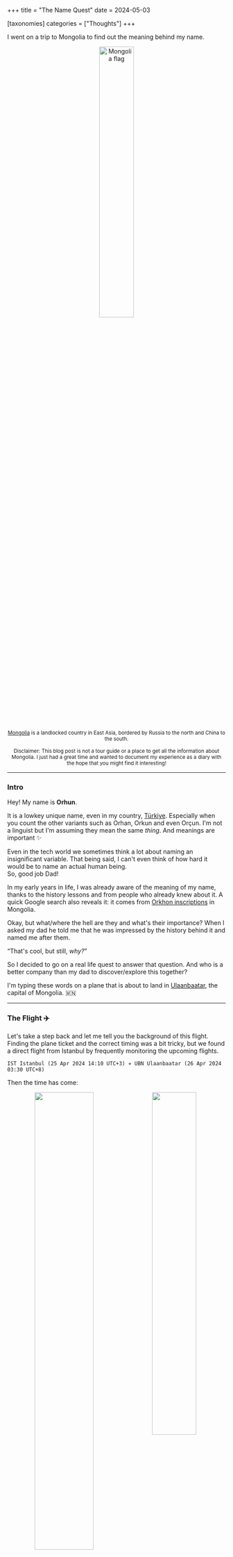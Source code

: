 +++
title = "The Name Quest"
date = 2024-05-03

[taxonomies]
categories = ["Thoughts"]
+++

I went on a trip to Mongolia to find out the meaning behind my name.

<!-- more -->

<center>

<img alt="Mongolia flag" src="https://static.orhun.dev/mn/flag.png" style="width: 40%"/>

<small><a href="https://en.wikipedia.org/wiki/Mongolia">Mongolia</a> is a landlocked country in East Asia,
bordered by Russia to the north and China to the south.</small>

<small>Disclaimer: This blog post is not a tour guide or a place to get all the information about Mongolia. I just had a great time and wanted to document my experience as a diary with the hope that you might find it interesting!</small>

</center>

---

### **Intro**

Hey! My name is **Orhun**.

It is a lowkey unique name, even in my country, [Türkiye](https://en.wikipedia.org/wiki/Turkey). Especially when you count the other variants such as Orhan, Orkun and even Orçun. I'm not a linguist but I'm assuming they mean the same _thing_. And meanings are <g>important</g> ✨

Even in the tech world we sometimes think a lot about naming an insignificant variable. That being said, I can't even think of how hard it would be to name an actual human being.  
So, good job Dad!

In my early years in life, I was already aware of the meaning of my name, thanks to the history lessons and from people who already knew about it. A quick Google search also reveals it: it comes from [<g>Orkhon inscriptions</g>](https://en.wikipedia.org/wiki/Orkhon_inscriptions) in Mongolia.

Okay, but what/where the hell are they and what's their importance? When I asked my dad he told me that he was impressed by the history behind it and named me after them.

<q>That's cool, but still, _why?_</q>

So I decided to go on a real life quest to answer that question. And who is a better company than my dad to discover/explore this together?

I'm typing these words on a plane that is about to land in [Ulaanbaatar](https://en.wikipedia.org/wiki/Ulaanbaatar), the capital of Mongolia. 🇲🇳

---

### **The Flight** ✈️

Let's take a step back and let me tell you the background of this flight. Finding the plane ticket and the correct timing was a bit tricky, but we found a direct flight from Istanbul by frequently monitoring the upcoming flights.

```
IST Istanbul (25 Apr 2024 14:10 UTC+3) ✈️ UBN Ulaanbaatar (26 Apr 2024 03:30 UTC+8)
```

Then the time has come:

<center>
<img src="https://static.orhun.dev/mn/flight/ticket.jpg" width="52%" align="left"/>
<img src="https://static.orhun.dev/mn/flight/miat.jpg" width="45%"/>
<br>
<img src="https://static.orhun.dev/mn/flight/last-call.jpg" width="45%"/>
</center>

Loved the name of the plane!

<center>

<img src="https://static.orhun.dev/mn/flight/plane.jpg" width="60%" align="left"/>

<img src="https://static.orhun.dev/mn/flight/info.jpg" width="36%"/>

</center>

It was my first time flying with [MIAT Mongolian Airlines](https://en.wikipedia.org/wiki/MIAT_Mongolian_Airlines) (duh!) and I'm pretty happy with the experience/food!

<center>

<details>
<summary>Spoiler: Food 🥪 (click here to view)</summary>

<img src="https://static.orhun.dev/mn/flight/food.jpg" width="90%"/>

</details>

Most of the flight is spent with writing Rust btw! 🦀

<img src="https://static.orhun.dev/mn/flight/rust.jpg" width="80%"/>

<small>

I also watched some stuff, most notably the Barbie movie 🫠

</small>

</center>

---

### **Arrival** 🛬

We arrived in Ulaanbaatar at roughly 3 AM. There wasn't much to see in the city at that hour but our friend who picked us up from the airport was kind enough to fill us in with some general information:

|            |                                                            |
| ---------- | ---------------------------------------------------------- |
| Population | 3.5 million (+ 72 million animals (wow?))                  |
| Size       | 6 million sq km                                            |
| Landscapes | Steppes, deserts, mountains                                |
| Economy    | Agriculture, mining, herding                               |
| Religion   | Tibetan Buddhism (Lamaism), Shamanism, Islam, Christianity |

This means it is a big country with not a lot of people, but a lot of animals! 🐄🐎🐑

Also, we drove though the [Ankara Street](https://maps.app.goo.gl/8QTHnhZRbhyme6389) which is next to the [Atatürk School](https://maps.app.goo.gl/883CipyZfcdoaaGJ8).

<center>

<img src="https://static.orhun.dev/mn/arrival/lights.jpg" width="70%"/>

</center>

For me, it is always nice to see these things related to Türkiye! The lights in that street were actually brought from Ankara too.

Another interesting thing was there were a lot of Karaoke places. Apparently, it is a big thing in Mongolia.

<center>

It was a long travel, but we made it:

<img src="https://static.orhun.dev/mn/arrival/clocks.jpg" width="70%"/>

I'm in the hotel and gotta sleep now, cya tomorrow.

</center>

---

### **1st Day** 1️⃣

Started the day off with gas station coffee. The traffic was a real problem here.

<center>

<img src="https://static.orhun.dev/mn/1/coffee.jpg" width="48%" align="left"/>
<img src="https://static.orhun.dev/mn/1/traffic3.jpg" width="48%"/>

</center>

But I solved my realest problem, the internet, by buying a SIM card:

<center>

<img src="https://static.orhun.dev/mn/1/sim.jpg" width="70%"/>

</center>

Today I'm visiting the [<g>Tonyukuk inscriptions</g>](https://en.wikipedia.org/wiki/Tonyukuk_inscriptions) near [Nalaikh](https://en.wikipedia.org/wiki/Nalaikh).

The importance of this is it's the first inscription stone that mentions the word "Turk".

> The Tonyukuk inscriptions are Turkic inscriptions of the 8th century located in Nalaikh, Ulaanbaatar, Mongolia.
>
> They are the _oldest written attestations_ of the Turkic language family, predating the Orkhon inscriptions by several years.
>
> They are often confused with, or considered as a part of, the Orkhon inscriptions, although the Orkhon inscriptions are actually located about 462 kilometres (287 mi) to the west.

On the way, we stopped for the [Friday Prayer](https://en.wikipedia.org/wiki/Friday_prayer) and visited the Konya Kültür Merkezi. It was a magnificent cultural experience to speak Turkish with the Kazakh muslims.

<center>

<img src="https://static.orhun.dev/mn/1/mosque.jpg" width="75%"/>

<small>

One thing that they joked about was Turks immigrating from Mongolia on horses,  
while they stayed because they ate their horses. Okay.

</small>

<img src="https://static.orhun.dev/mn/1/road.jpg" width="48%" align="left"/>

<img src="https://static.orhun.dev/mn/1/tonyukuk1.jpg" width="48%"/>

</center>

Then we arrived at the actual destination, here is how the [Tonyukuk inscriptions](https://en.wikipedia.org/wiki/Tonyukuk_inscriptions) looked like:

<center>

<img src="https://static.orhun.dev/mn/1/tonyukuk2.jpg" width="100%"/>

</center>

> The Tonyukuk Inscription is an ancient stone monument from the 8th century, detailing the achievements of Tonyukuk, a prominent official and military strategist of the [Göktürk Khaganate](https://en.wikipedia.org/wiki/First_Turkic_Khaganate).
>
> It offers insights into the empire's politics, military campaigns, and mentions Turkic shamanism.

<g>Tonyukuk</g> is a very important figure in the Turkish history.

<details>
<summary>Click here for introduction</summary>

<center>

<img src="https://static.orhun.dev/mn/1/tonyukuk-intro.jpg" width="90%"/>

</center>

</details>

The historical value of these writings were unimaginably priceless.

<center>

<img src="https://static.orhun.dev/mn/1/tonyukuk3.jpg" width="100%"/>

We also visited the security guard's traditional Mongol tent (also called "ger") next to the building, which was a nice place:

<img src="https://static.orhun.dev/mn/1/tent.jpg" width="70%"/>

Also, it turns out this is a temporary site and they are in the process of building the actual museum very close to it:

<img src="https://static.orhun.dev/mn/1/museum2.jpg" width="100%"/>

Hoping the visit again in the future when the Tonyukuk museum is complete!

<img src="https://static.orhun.dev/mn/1/museum1.jpg" width="80%"/>

</center>

The next thing that I remember, I was taking a nap until we arrived at this absolutely mind blowing thing:

<center>

<img src="https://static.orhun.dev/mn/1/genghis-khan1.jpg" width="100%"/>

</center>

Yes, it is a gigantic shiny mighty [<g>Genghis Khan</g>](https://en.wikipedia.org/wiki/Genghis_Khan) statue, in the middle of a large steppe.

> Genghis Khan was the founder and first Great Khan of the [Mongol Empire](https://en.wikipedia.org/wiki/Mongol_Empire), which became the largest contiguous empire in history after his conquests in the early 13th century.
>
> He is renowned for his military brilliance, leadership, and the unification of nomadic Mongol tribes into a formidable force that reshaped Eurasian history.

<center>

<img src="https://static.orhun.dev/mn/1/genghis-khan2.jpg" width="50%" align="left"/>
<img src="https://static.orhun.dev/mn/1/genghis-khan5.jpg" width="50%"/>

</center>

In fact, it is a museum, you can go inside and explore a bit about the history of Mongolia and Genghis Khan.

One of the interesting things was this huge boot (made from Tibetan lamb skin, called "yak"):

<center>

<img src="https://static.orhun.dev/mn/1/boot.jpg" width="60%"/>

</center>

This is a boot specially designed to hide the direction of your footprints. For example, your enemies will see the same oval shape on the snow and they be like "Is he going forwards this way or backwards?". Cool trick.

You can also climb the statue from inside and get an amazing view.

<center>

<img src="https://static.orhun.dev/mn/1/genghis-khan3.jpg" width="50%" align="left"/>
<img src="https://static.orhun.dev/mn/1/view.jpg" width="50%"/>

</center>

There are also touristic activities that you can do outside:

<center>

<img src="https://static.orhun.dev/mn/1/eagle.jpg" width="100%"/>

</center>

<br>

<img src="https://static.orhun.dev/mn/1/archery.jpg" width="50%" align="left"/>

<p align="right">
<center>
<video controls width="40%">
  <source src="https://static.orhun.dev/mn/1/archery.mp4" type="video/mp4">
  Your browser does not support the video tag.
</video>
</center>
</p>

Ended the day with some good Mongolian food.

<details>
<summary>Spoiler: Food 🥪</summary>

<img src="https://static.orhun.dev/mn/1/food.jpg" width="90%"/>

</details>

The rest is just resting & coding in the hotel. Big day tomorrow.

---

### **2nd Day** 2️⃣

Today is the day.

I'm heading to [Kharkhorin](https://en.wikipedia.org/wiki/Kharkhorin) (the ancient capital of the Mongol Empire) to see the [<g>Orkhon inscriptions</g>](https://en.wikipedia.org/wiki/Orkhon_inscriptions) attributed to two Turkic princes, [Kul Tigin](https://en.wikipedia.org/wiki/Kul_Tigin) and his brother [Bilge Khagan](https://en.wikipedia.org/wiki/Bilge_Qaghan).

> The Orkhon Inscriptions, are ancient Turkic artifacts from the 8th century, found in Mongolia's Orkhon Valley.
>
> These inscriptions, carved on stone monuments, commemorate the achievements of the Turkic leaders and the Göktürk Khaganate's history.
>
> They provide valuable insights into the early Turkic peoples' language, culture, and political organization, shaping our understanding of Central Asian history.

We hit the road pretty early because it will take about 6 hours to reach there.

Our driver (төгөлдөр/töglödör - his name means piano!) was pretty cool!

<center>

<img src="https://static.orhun.dev/mn/2/driver1.jpg" width="58%" align="left"/>
<img src="https://static.orhun.dev/mn/2/driver2.jpg" width="40%"/>

</center>

<small>⠀⠀And no, that's not a Swastika. It has another ⠀⠀religious meaning in Mongolia apparently!</small>

Remember what I said about Karaoke here? Here are some places that I saw before we left the city center:

<center>

<img src="https://static.orhun.dev/mn/2/karaoke1.jpg" width="48%" align="left"/>
<img src="https://static.orhun.dev/mn/2/karaoke2.jpg" width="48%"/>
<br>
<img src="https://static.orhun.dev/mn/2/karaoke3.jpg" width="48%" align="left"/>
<img src="https://static.orhun.dev/mn/2/karaoke4.jpg" width="48%"/>

</center>

The rest of the road was endless steppes/deserts with some animals hanging out freely (mostly horses, cows and, sheep):

<center>

<img src="https://static.orhun.dev/mn/2/road2.jpg" width="48%" align="left"/>

<img src="https://static.orhun.dev/mn/2/road1.jpg" width="48%"/>

</center>

<br>

<center>
<video controls width="60%">
  <source src="https://static.orhun.dev/mn/2/road.mp4" type="video/mp4">
  Your browser does not support the video tag.
</video>
</center>

As always, good food during lunch:

<details>
<summary>Spoiler: Food 🥪</summary>

<img src="https://static.orhun.dev/mn/2/food1.jpg" width="90%"/>

</details>

But... we were still in the middle of nowhere:

<center>

<img src="https://static.orhun.dev/mn/2/road3.jpg" width="70%"/>

</center>

We first decided to make a stop at [<g>Erdene Zuu Monastery</g>](https://en.wikipedia.org/wiki/Erdene_Zuu_Monastery) since it was on our way. It is one of the significant places that helped Buddhism to spread across Mongolia.

<center>

<img src="https://static.orhun.dev/mn/2/monastery1.jpg" width="48%" align="left"/>
<img src="https://static.orhun.dev/mn/2/monastery2.jpg" width="48%"/>

</center>

The buildings there were pretty interesting and we actually had the chance to witness a Buddhist praying session. No recording of it due to obvious reasons.

<center>

<img src="https://static.orhun.dev/mn/2/monastery3.jpg" width="48%" align="left"/>
<img src="https://static.orhun.dev/mn/2/monastery4.jpg" width="48%"/>

</center>

Next stop, [Kharkhorin Museum](https://maps.app.goo.gl/Ls1qPDaD1UkS4BBL6):

<center>

<img src="https://static.orhun.dev/mn/2/museum1.jpg" width="80%"/>
<br>
<img src="https://static.orhun.dev/mn/2/museum2.jpg" width="48%"/>

</center>

There we learned a ton about [Kharkhorin city](https://en.wikipedia.org/wiki/Kharkhorin), such as:

- Ancient capital of the Mongol Empire
- Founded by Genghis Khan in the 13th century
- Strategic hub of trade and diplomacy on the Silk Road
- Important archaeological site revealing insights into Mongol history

Also, and most importantly, I was finally getting close to the meaning of my name, which is being the _Orkhon Valley_.

<center>

<img src="https://static.orhun.dev/mn/2/museum3.jpg" width="90%"/>

Very close! But it's not there yet.

</center>

Learned about Turkic origins in Mongolia as well:

<center>

<img src="https://static.orhun.dev/mn/2/museum4.jpg" width="90%"/>

</center>

Btw, do you remember the name of the plane on my arrival? Here is where it comes from:

<center>

<img src="https://static.orhun.dev/mn/2/museum5.jpg" width="90%"/>

</center>

> [<g>Khubilai Khan</g>](https://en.wikipedia.org/wiki/Kublai_Khan), the grandson of Genghis Khan, founded the Yuan Dynasty in China, expanding the Mongol Empire's influence into East Asia. He established Khanbaliq, modern-day Beijing, as his capital.

Okay, it was time to visit the most important place.

Notably, we traveled along a road with a Turkish name to reach there.

<center>

<img src="https://static.orhun.dev/mn/2/road4.jpg" width="80%"/>

</center>

And here it is! In the middle of nowhere, not looking very mighty, but you can't imagine what's inside!

<center>

<img src="https://static.orhun.dev/mn/2/orhun1.jpg" width="70%"/>

</center>

We actually had to ask the people living near the building for the keys. They helped us get in and I'm guessing we had a bargain about the ticket prices. Anyhoo, they were cool! Look at this Mongolian kid posing with his doggo, the absolute boss of the place:

<center>

<img src="https://static.orhun.dev/mn/2/doggo1.jpg" width="80%"/>
<small>One of my favorite pictures from this trip!</small>
<img src="https://static.orhun.dev/mn/2/doggo2.jpg" width="60%"/>

<small>But eventually he got caught lol</small>

<img src="https://static.orhun.dev/mn/2/doggo3.jpg" width="70%"/>

Anyways, we are finally inside. Big moment.

<img src="https://static.orhun.dev/mn/2/orhun2.jpg" width="60%"/>

</center>

Ladies and gentlemen... here they are.

---

<center>

<img src="https://static.orhun.dev/mn/2/bilge-khan1.jpg" width="48%" align="left"/>
<img src="https://static.orhun.dev/mn/2/kulitegin1.jpg" width="48%"/>

</center>

---

> The [<g>Orkhon inscriptions</g>](https://en.wikipedia.org/wiki/Orkhon_inscriptions) hold immense historical significance as they represent one of the earliest known examples of written Old Turkic language.
>
> These inscriptions provide valuable insights into the culture, language, and political organization of the Turkic peoples during the time of the [Göktürks](https://en.wikipedia.org/wiki/G%C3%B6kt%C3%BCrks).
>
> They are considered a UNESCO World Heritage Site and are pivotal in understanding the early development of Turkic scripts and the history of Central Asia.

Isn't this crazy?

<center>

<img src="https://static.orhun.dev/mn/2/bilge-khan2.jpg" width="48%" align="left"/>
<img src="https://static.orhun.dev/mn/2/kulitegin2.jpg" width="48%"/>

</center>

They gone unnoticed for more than 1000 years and in 19th century they were discovered and deciphered. This discovery sparked significant interest and lead to a deeper understanding of Turkic history, language, and culture.

<center>

<img src="https://static.orhun.dev/mn/2/inscriptions1.jpg" width="100%"/>

I'm glad to have this meaningful name.

<img src="https://static.orhun.dev/mn/2/orhun3.jpg" width="55%" align="left"/>
<img src="https://static.orhun.dev/mn/2/orhun4.jpg" width="41%"/>

</center>

Just to show what inscriptions looked like when they were found, they put a replica outside:

<center>

<img src="https://static.orhun.dev/mn/2/inscriptions2.jpg" width="90%"/>

Very remote place, absolutely mind blowing.

</center>

After this, we went had dinner (apparently meat is another big thing here next to karaoke):

<details>
<summary>Spoiler: Food 🥪</summary>

<img src="https://static.orhun.dev/mn/2/food2.jpg" width="90%"/>

</details>

<br>

<details>
<summary>Bonus Content</summary>

<center>

<img src="https://static.orhun.dev/mn/2/p-stone1.jpg" width="80%"/>

</center>

<details>
<summary>Show me the thing!</summary>

<center>

<img src="https://static.orhun.dev/mn/2/p-stone2.jpg" width="80%"/>

They first made it 2 meters but apparently some people got disturbed by it so they re-made it like this.

</center>

</details>

</details>

We are staying in Kharkhorin today at [Secret of the Silk Road Resort](https://maps.app.goo.gl/J6Y6yMa9M4PjhRuK7), since it is not feasible to go back to Ulaanbaatar. Well, we are staying in a...

<center>

<img src="https://static.orhun.dev/mn/2/resort1.jpg" width="48%" align="left"/>
<img src="https://static.orhun.dev/mn/2/resort2.jpg" width="48%"/>

</center>

It was very cozy!

---

### **3rd Day** 3️⃣

Woke up to this scenery with this Mongol doggo:

<center>

<img src="https://static.orhun.dev/mn/3/doggo1.jpg" width="80%"/>
<br>
<img src="https://static.orhun.dev/mn/3/doggo2.jpg" width="70%"/>

</center>

Loving this hotel... or resort, idk. It is really cool!

<center>

<img src="https://static.orhun.dev/mn/3/resort1.jpg" width="80%"/>
<br>
<img src="https://static.orhun.dev/mn/3/resort3.jpg" width="80%"/>

</center>

The breakfast was nice also. They put a lot of effort into the design of the place obviously.

<center>

<details>
<summary>Spoiler: Food 🥪</summary>

<img src="https://static.orhun.dev/mn/3/food1.jpg" width="90%"/>

</details>

<br>

<img src="https://static.orhun.dev/mn/3/resort2.jpg" width="80%"/>

TIL [sea buckthorn](https://en.wikipedia.org/wiki/Hippophae):

<img src="https://static.orhun.dev/mn/3/sea-buckthorn.jpg" width="50%"/>

</center>

Then we left the hotel and started heading to a Buddhist monument on a mountain.

<center>

<img src="https://static.orhun.dev/mn/3/monument.jpg" width="100%"/>

</center>

When I checked the map while we were there, I realized something:

<center>

<img src="https://static.orhun.dev/mn/3/map1.jpg" width="50%"/>

</center>

We are too damn close! This is it. This is where Orkhon inscriptions were placed at. This is where my name comes from.

<center>

<img src="https://static.orhun.dev/mn/3/orhun4.jpg" width="100%"/>

We walked down the mountain and had some amazing time in the nature, next to the [<g>Orkhon River</g>](https://en.wikipedia.org/wiki/Orkhon_River).

> The Orkhon river derives its name from the Old Turkic prefix "or" meaning "middle", and "khan" or king.
>
> The Turkish name "Orhun" is a transliteration of the word "Orkhon" and refer to this river.
>
> It holds significant cultural and historical importance due to its association with the inscriptions and the ancient Turkic peoples who inhabited the region.

The fresh air, animals, scenery... everything was just beautiful.

<img src="https://static.orhun.dev/mn/3/orhun2.jpg" width="100%"/>

</center>

It is not certain but this place might be also called [<g>Ötüken</g>](https://en.wikipedia.org/wiki/Otuken), the sacred mountain of the ancient Turks.

- It was mentioned by Bilge Khagan in the Orkhon inscriptions as "the place from where the tribes can be controlled".
- A force called _qut_ was believed to emanate from this mountain, granting the local potentate the divine right to rule all the Turkic tribes.
- It has an important place in Turkic mythology and [Tengrism](https://en.wikipedia.org/wiki/Tengrism).

In the inscriptions, Bilge Khagan advises "to not get out of the Ötüken forest", pointing out that Turks shouldn't leave this holy area (and not get tricked by the Chinese).

<center>

<img src="https://static.orhun.dev/mn/3/map2.jpg" width="50%"/>

</center>

Here, you can see Orhun at the Orhun river:

<center>

<img src="https://static.orhun.dev/mn/3/orhun3.jpg" width="100%"/>

</center>

I loved this place.

<center>

<img src="https://static.orhun.dev/mn/3/orhun5.jpg" width="48%" align="left"/>
<img src="https://static.orhun.dev/mn/3/orhun7.jpg" width="48%"/>
<br>
<img src="https://static.orhun.dev/mn/3/orhun6.jpg" width="100%" />
<br>
<img src="https://static.orhun.dev/mn/3/orhun9.jpg" width="100%"/>

</center>

Here is me skipping stones:

<center>
<video controls width="70%">
  <source src="https://static.orhun.dev/mn/3/orhun.mp4" type="video/mp4">
  Your browser does not support the video tag.
</video>
</center>

Do not swim!

<center>

<img src="https://static.orhun.dev/mn/3/donotswim.jpg" width="80%"/>

</center>

Here is the sign that says "Orhun river":

<center>

<img src="https://static.orhun.dev/mn/3/orhun11.jpg" width="100%"/>

</center>

And the map of the river:

<center>

<img src="https://static.orhun.dev/mn/3/orhun10.jpg" width="100%"/>

</center>

Hell yes! **My quest is complete**. Now it's time to go back.

We visited an actual desert on the way back:

<center>

<img src="https://static.orhun.dev/mn/3/desert1.jpg" width="100%"/>

<br>

<img src="https://static.orhun.dev/mn/3/desert2.jpg" width="100%"/>

Man, this guy...

<img src="https://static.orhun.dev/mn/3/desert3.jpg" width="80%"/>

</center>

Had some food and drove X hours back to Ulaanbaatar. What a day!

<details>
<summary>Spoiler: Food 🥪</summary>

<img src="https://static.orhun.dev/mn/3/food2.jpg" width="90%"/>

</details>

---

### **4th Day** 4️⃣

Today we are back in Ulaanbaatar, and decided to visit [TIKA](https://en.wikipedia.org/wiki/Turkish_Cooperation_and_Coordination_Agency) (Turkish Cooperation and Coordination Agency) and personally thank them for their guidance and help during our trip.

Later on, we visited a Buddhist temple located near the center. It was pretty fun!

<center>

<img src="https://static.orhun.dev/mn/4/temple.jpg" width="90%"/>

</center>

Our last historical visit was to the [<g>Genghis Khan Museum</g>](https://maps.app.goo.gl/XVASymt6269nNMiJ9). This museum is pretty big (7 floors) and covers many things including the origins of today's Mongolia. This also includes Turkish history so it was really interesting to see the remaining objects from that era and sharpen my history knowledge.

I definitely recommend visiting this museum if you ever come to Mongolia. It would take a lot of time to cover everything I saw, so here are some cool pictures from the museum instead:

<center>

<img src="https://static.orhun.dev/mn/4/genghis-khan1.jpg" width="80%"/>
<br>
<img src="https://static.orhun.dev/mn/4/genghis-khan2.jpg" width="55%" align="left" />
<img src="https://static.orhun.dev/mn/4/genghis-khan3.jpg" width="41%"/>
<br>
<img src="https://static.orhun.dev/mn/4/genghis-khan4.jpg" width="55%" align="left"/>
<img src="https://static.orhun.dev/mn/4/genghis-khan6.jpg" width="41%"/>
<br>
<img src="https://static.orhun.dev/mn/4/genghis-khan5.jpg" width="80%" />

</center>

And here you can see the locations of 3 inscriptions (Tonyukuk, Bilge Khan, Kultigin) marked with red:

<center>

<img src="https://static.orhun.dev/mn/4/genghis-khan7.jpg" width="80%"/>

</center>

A shaman and some cool painting:

<center>
<img src="https://static.orhun.dev/mn/4/genghis-khan9.jpg" width="48%" align="left"/>
<img src="https://static.orhun.dev/mn/4/genghis-khan10.jpg" width="48%"/>

</center>

The rest of the day was mostly chilling in a café, having dinner and resting before the flight.

<center>

<img src="https://static.orhun.dev/mn/4/cafe.jpg" width="80%"/>
<br>

</center>

<details>
<summary>Spoiler: Food 🥪</summary>

<img src="https://static.orhun.dev/mn/4/food.jpg" width="90%"/>

</details>

<br>

<details>
<summary>Bonus Content</summary>

The minibar was full of minivodka in our hotel :D

<img src="https://static.orhun.dev/mn/3/vodka.jpg" width="70%"/>

</details>

---

### **The Return** ✈️

The return was kind of eventless. 8 hour flight, sleeping, listening to music, doing stuff - you know.

<center>

<img src="https://static.orhun.dev/mn/4/map1.jpg" width="48%" align="left" />
<img src="https://static.orhun.dev/mn/4/map2.jpg" width="48%"/>

</center>

I'm typing these words while heading back home and I still can't grasp what happened in the last 3-4 days. It was a crazy experience.

<center>

<img src="https://static.orhun.dev/mn/return/1.jpg" width="70%"/>

<small>We are so back.</small>

</center>

Did I travel 9 thousand kilometers to learn about my name and witness its history? Yes. It was definitely worth it.

<center>

<img src="https://static.orhun.dev/mn/return/2.jpg" width="70%"/>

<small>I brought this twig from the Orkhon Valley and now it is a part of our garden.</small>

</center>

And that's it.

I'm <g>Orhun</g>, now you know me. Nice to meet you!

---

Special thanks to:

- My dad (for making all of this happen!)
- [TIKA](https://tika.gov.tr/en/) & friends (Serikbol, Roman, Samet Kalyoncu)
- Our driver (for being such a badass dude!)
- You! (for reading)

